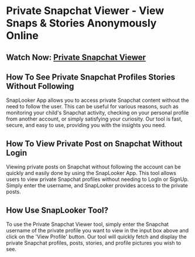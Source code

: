 # Private Snapchat Viewer - View Snaps & Stories Anonymously Online

## Watch Now: [Private Snapchat Viewer](https://www.profitablecpmrate.com/jtj2mxx8?key=e0121907f3b6fa816691f30ba4f69d4b)

## How To See Private Snapchat Profiles Stories Without Following
SnapLooker App allows you to access private Snapchat content without the need to follow the user. This can be useful for various reasons, such as monitoring your child's Snapchat activity, checking on your personal profile from another account, or simply satisfying your curiosity. Our tool is fast, secure, and easy to use, providing you with the insights you need.

## How To View Private Post on Snapchat Without Login
Viewing private posts on Snapchat without following the account can be quickly and easily done by using the SnapLooker App. This tool allows users to view private Snapchat profiles without needing to LogIn or SignUp. Simply enter the username, and SnapLooker provides access to the private posts.

## How Use SnapLooker Tool?
To use the Private Snapchat Viewer tool, simply enter the Snapchat username of the private profile you want to view in the input box above and click on the 'View Profile' button. Our tool will quickly fetch and display the private Snapchat profiles, posts, stories, and profile pictures you wish to see.
